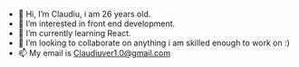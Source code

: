 - 👋 Hi, I’m Claudiu, i am 26 years old.
- 👀 I’m interested in front end development.
- 🌱 I’m currently learning React.
- 💞️ I’m looking to collaborate on anything i am skilled enough to work on :)
- 📫 My email is Claudiuver1.0@gmail.com

<!---
VladeanClaudiu/VladeanClaudiu is a ✨ special ✨ repository because its `README.md` (this file) appears on your GitHub profile.
You can click the Preview link to take a look at your changes.
--->
